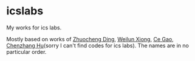 # icslabs

My works for ics labs.

Mostly based on works of 
[Zhuocheng Ding](https://github.com/tcbbd/ics-csapp-labs), 
[Weilun Xiong](https://github.com/Azard/icslabs),
[Ce Gao](https://github.com/gaocegege/ICS-Labs),
[Chenzhang Hu](https://github.com/hczhcz/y86)(sorry I can't find codes for ics labs).
The names are in no particular order.
